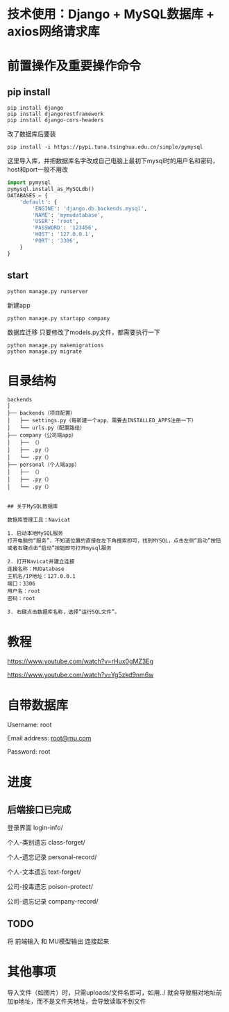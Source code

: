 # 技术使用：Django + MySQL数据库 + axios网络请求库

# 前置操作及重要操作命令
## pip install
```
pip install django
pip install djangorestframework
pip install django-cors-headers
```
改了数据库后要装
```
pip install -i https://pypi.tuna.tsinghua.edu.cn/simple/pymysql
```
这里导入库，并把数据库名字改成自己电脑上最初下mysql时的用户名和密码，host和port一般不用改
```python
import pymysql
pymysql.install_as_MySQLdb()
DATABASES = {
    'default': {
        'ENGINE': 'django.db.backends.mysql',
        'NAME': 'mymudatabase',
        'USER': 'root',
        'PASSWORD': '123456',
        'HOST': '127.0.0.1',
        'PORT': '3306',
    }
}
```


## start
```
python manage.py runserver
```
新建app
```
python manage.py startapp company
```

数据库迁移 只要修改了models.py文件，都需要执行一下
```
python manage.py makemigrations
python manage.py migrate
```


# 目录结构

```
backends
│
├── backends（项目配置）
│   ├── settings.py（每新建一个app，需要去INSTALLED_APPS注册一下）
│   └── urls.py（配置路径）
├── company（公司端app）
│   ├── （）
│   ├── .py（）
│   └── .py（）
├── personal（个人端app）
│   ├── （）
│   ├── .py（）
│   └── .py（）


## 关于MySQL数据库

数据库管理工具：Navicat

1. 启动本地MySQL服务
打开电脑的“服务”，不知道位置的直接在左下角搜索即可，找到MYSQL，点击左侧“启动”按钮或者右键点击“启动”按钮即可打开mysql服务

2. 打开Navicat并建立连接
连接名称：MUDatabase
主机名/IP地址：127.0.0.1
端口：3306
用户名：root
密码：root

3. 右键点击数据库名称，选择“运行SQL文件”。

```

# 教程

https://www.youtube.com/watch?v=rHux0gMZ3Eg

https://www.youtube.com/watch?v=Yg5zkd9nm6w

# 自带数据库
Username: root

Email address: root@mu.com

Password: root


# 进度
## 后端接口已完成
登录界面 login-info/

个人-类别遗忘 class-forget/

个人-遗忘记录 personal-record/

个人-文本遗忘 text-forget/

公司-投毒遗忘 poison-protect/

公司-遗忘记录 company-record/

## TODO

将 前端输入 和 MU模型输出 连接起来

# 其他事项
导入文件（如图片）时，只需uploads/文件名即可，如用../ 就会导致相对地址前加ip地址，而不是文件夹地址，会导致读取不到文件
